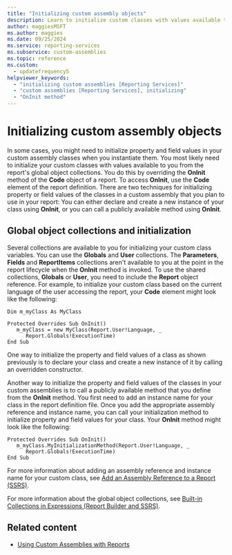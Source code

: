 ```yaml
---
title: "Initializing custom assembly objects"
description: Learn to initialize custom classes with values available to you from the report's global object collections.
author: maggiesMSFT
ms.author: maggies
ms.date: 09/25/2024
ms.service: reporting-services
ms.subservice: custom-assemblies
ms.topic: reference
ms.custom:
  - updatefrequency5
helpviewer_keywords:
  - "initializing custom assemblies [Reporting Services]"
  - "custom assemblies [Reporting Services], initializing"
  - "OnInit method"
---
```

# Initializing custom assembly objects
  In some cases, you might need to initialize property and field values in your custom assembly classes when you instantiate them. You most likely need to initialize your custom classes with values available to you from the report's global object collections. You do this by overriding the **OnInit** method of the **Code** object of a report. To access **OnInit**, use the **Code** element of the report definition. There are two techniques for initializing property or field values of the classes in a custom assembly that you plan to use in your report: You can either declare and create a new instance of your class using **OnInit**, or you can call a publicly available method using **OnInit**.  
  
## Global object collections and initialization  
 Several collections are available to you for initializing your custom class variables. You can use the **Globals** and **User** collections. The **Parameters**, **Fields** and **ReportItems** collections aren't available to you at the point in the report lifecycle when the **OnInit** method is invoked. To use the shared collections, **Globals** or **User**, you need to include the **Report** object reference. For example, to initialize your custom class based on the current language of the user accessing the report, your **Code** element might look like the following:  
  
```vbnet
Dim m_myClass As MyClass  

Protected Overrides Sub OnInit()  
   m_myClass = new MyClass(Report.User!Language, _  
      Report.Globals!ExecutionTime)  
End Sub  
```  
  
 One way to initialize the property and field values of a class as shown previously is to declare your class and create a new instance of it by calling an overridden constructor.  
  
 Another way to initialize the property and field values of the classes in your custom assemblies is to call a publicly available method that you define from the **OnInit** method. You first need to add an instance name for your class in the report definition file. Once you add the appropriate assembly reference and instance name, you can call your initialization method to initialize property and field values for your class. Your **OnInit** method might look like the following:  
  
```vbnet
Protected Overrides Sub OnInit()  
   m_myClass.MyInitializationMethod(Report.User!Language, _  
      Report.Globals!ExecutionTime)  
End Sub  
```  
  
 For more information about adding an assembly reference and instance name for your custom class, see [Add an Assembly Reference to a Report &#40;SSRS&#41;](../../reporting-services/report-design/add-an-assembly-reference-to-a-report-ssrs.md).  
  
 For more information about the global object collections, see [Built-in Collections in Expressions &#40;Report Builder and SSRS&#41;](../../reporting-services/report-design/built-in-collections-in-expressions-report-builder.md).  
  
## Related content

- [Using Custom Assemblies with Reports](../../reporting-services/custom-assemblies/using-custom-assemblies-with-reports.md)

